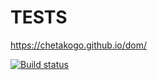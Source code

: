 # TESTS
https://chetakogo.github.io/dom/

[![Build status](https://ci.appveyor.com/api/projects/status/35hbp5b2gcc6tk1d?svg=true)](https://ci.appveyor.com/project/chetakogo/tests)